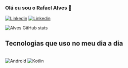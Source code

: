 ### Olá eu sou o Rafael Alves 👋

[![Linkedin](https://img.shields.io/badge/LinkedIn-0077B5?style=for-the-badge&logo=linkedin&logoColor=white)](https://www.linkedin.com/in/rafaelalvesd/)
[![Linkedin](https://img.shields.io/badge/Spotify-1ED760?&style=for-the-badge&logo=spotify&logoColor=white
)](https://open.spotify.com/playlist/3qXt2D5Gm9Yk208IEoVrTr?si=abcc7af1f9fd4d9e)

![Alves GitHub stats](https://github-readme-stats.vercel.app/api?username=rafadiasdev&show_icons=true&theme=transparent)

## Tecnologias que uso no meu dia a dia
<div style="display: inline_block"><br/>
<img align="center" alt="Android" src="https://img.shields.io/badge/Android-3DDC84?style=for-the-badge&logo=android&logoColor=whitea" />
<img align="center" alt="Kotlin" src="https://img.shields.io/badge/Kotlin-0095D5?&style=for-the-badge&logo=kotlin&logoColor=white" />
</div><br/>

